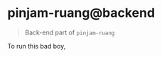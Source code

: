 <h1>pinjam-ruang@backend</h1>

<blockquote>Back-end part of <code>pinjam-ruang</code></blockquote>

<p>To run this bad boy, 